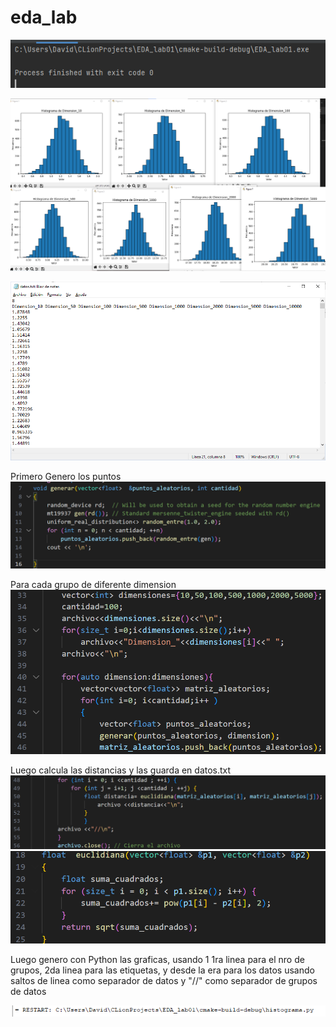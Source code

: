 # eda_lab

![Alt text](image.png)

![Alt text](image-1.png)

![Alt text](image-2.png)


Primero Genero los puntos 
![Alt text](image-3.png)

Para cada grupo de diferente dimension
![Alt text](image-4.png)

Luego calcula las distancias y las  guarda en datos.txt 
![Alt text](image-5.png)
![Alt text](image-6.png)

Luego genero con Python las graficas, usando 1 1ra linea para el nro de grupos, 2da linea para las etiquetas, y desde la era para los datos usando saltos de linea como separador de datos y "//" como separador de grupos de datos

![Alt text](image-7.png)